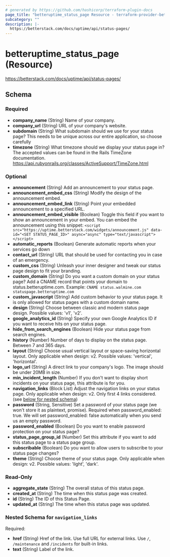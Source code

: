 ```yaml
---
# generated by https://github.com/hashicorp/terraform-plugin-docs
page_title: "betteruptime_status_page Resource - terraform-provider-better-uptime"
subcategory: ""
description: |-
  https://betterstack.com/docs/uptime/api/status-pages/
---
```


# betteruptime_status_page (Resource)

https://betterstack.com/docs/uptime/api/status-pages/



<!-- schema generated by tfplugindocs -->
## Schema

### Required

- **company_name** (String) Name of your company.
- **company_url** (String) URL of your company's website.
- **subdomain** (String) What subdomain should we use for your status page? This needs to be unique across our entire application, so choose carefully
- **timezone** (String) What timezone should we display your status page in? The accepted values can be found in the Rails TimeZone documentation. https://api.rubyonrails.org/classes/ActiveSupport/TimeZone.html

### Optional

- **announcement** (String) Add an announcement to your status page.
- **announcement_embed_css** (String) Modify the design of the announcement embed.
- **announcement_embed_link** (String) Point your embedded announcement to a specified URL.
- **announcement_embed_visible** (Boolean) Toggle this field if you want to show an announcement in your embed. You can embed the announcement using this snippet: `<script src="https://uptime.betterstack.com/widgets/announcement.js" data-id="<SET STATUS_PAGE_ID>" async="async" type="text/javascript"></script>`
- **automatic_reports** (Boolean) Generate automatic reports when your services go down
- **contact_url** (String) URL that should be used for contacting you in case of an emergency.
- **custom_css** (String) Unleash your inner designer and tweak our status page design to fit your branding.
- **custom_domain** (String) Do you want a custom domain on your status page? Add a CNAME record that points your domain to status.betteruptime.com. Example: `CNAME status.walmine.com statuspage.betteruptime.com`
- **custom_javascript** (String) Add custom behavior to your status page. It is only allowed for status pages with a custom domain name.
- **design** (String) Choose between classic and modern status page design. Possible values: 'v1', 'v2'.
- **google_analytics_id** (String) Specify your own Google Analytics ID if you want to receive hits on your status page.
- **hide_from_search_engines** (Boolean) Hide your status page from search engines.
- **history** (Number) Number of days to display on the status page. Between 7 and 365 days.
- **layout** (String) Choose usual vertical layout or space-saving horizontal layout. Only applicable when design: v2. Possible values: 'vertical', 'horizontal'.
- **logo_url** (String) A direct link to your company's logo. The image should be under 20MB in size.
- **min_incident_length** (Number) If you don't want to display short incidents on your status page, this attribute is for you.
- **navigation_links** (Block List) Adjust the navigation links on your status page. Only applicable when design: v2. Only first 4 links considered. (see [below for nested schema](#nestedblock--navigation_links))
- **password** (String, Sensitive) Set a password of your status page (we won't store it as plaintext, promise). Required when password_enabled: true. We will set password_enabled: false automatically when you send us an empty password.
- **password_enabled** (Boolean) Do you want to enable password protection on your status page?
- **status_page_group_id** (Number) Set this attribute if you want to add this status page to a status page group.
- **subscribable** (Boolean) Do you want to allow users to subscribe to your status page changes?
- **theme** (String) Choose theme of your status page. Only applicable when design: v2. Possible values: 'light', 'dark'.

### Read-Only

- **aggregate_state** (String) The overall status of this status page.
- **created_at** (String) The time when this status page was created.
- **id** (String) The ID of this Status Page.
- **updated_at** (String) The time when this status page was updated.

<a id="nestedblock--navigation_links"></a>
### Nested Schema for `navigation_links`

Required:

- **href** (String) Href of the link. Use full URL for external links. Use `/`, `/maintenance` and `/incidents` for built-in links.
- **text** (String) Label of the link.


